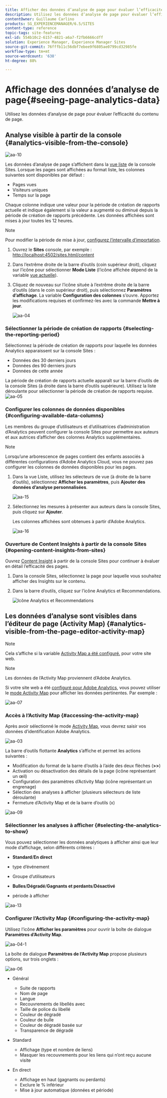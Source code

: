 ```yaml
---
title: Afficher des données d’analyse de page pour évaluer l’efficacité du contenu de la page
description: Utilisez les données d’analyse de page pour évaluer l’efficacité de leur contenu de page.
contentOwner: Guillaume Carlino
products: SG_EXPERIENCEMANAGER/6.5/SITES
content-type: reference
topic-tags: site-features
exl-id: 554b10c2-6157-4821-a6a7-f2fb6666cdff
solution: Experience Manager, Experience Manager Sites
source-git-commit: 76fffb11c56dbf7ebee9f6805ae0799cd32985fe
workflow-type: tm+mt
source-wordcount: '638'
ht-degree: 88%

---
```


# Affichage des données d’analyse de page{#seeing-page-analytics-data}

Utilisez les données d’analyse de page pour évaluer l’efficacité du contenu de page.

## Analyse visible à partir de la console {#analytics-visible-from-the-console}

![aa-10](assets/aa-10.png)

Les données d’analyse de page s’affichent dans la [vue liste](/help/sites-authoring/basic-handling.md#list-view) de la console Sites. Lorsque les pages sont affichées au format liste, les colonnes suivantes sont disponibles par défaut :

* Pages vues
* Visiteurs uniques
* Temps sur la page

Chaque colonne indique une valeur pour la période de création de rapports actuelle et indique également si la valeur a augmenté ou diminué depuis la période de création de rapports précédente. Les données affichées sont mises à jour toutes les 12 heures.

>[!NOTE]
>
>Pour modifier la période de mise à jour, [configurez l’intervalle d’importation](/help/sites-administering/adobeanalytics-connect.md#configuring-the-import-interval).

1. Ouvrez le **Sites** console, par exemple : [http://localhost:4502/sites.html/content](http://localhost:4502/sites.html/content)
1. Dans l’extrême droite de la barre d’outils (coin supérieur droit), cliquez sur l’icône pour sélectionner **Mode Liste** (l’icône affichée dépend de la variable [vue actuelle](/help/sites-authoring/basic-handling.md#viewing-and-selecting-resources)).

1. Cliquez de nouveau sur l’icône située à l’extrême droite de la barre d’outils (dans le coin supérieur droit), puis sélectionnez **Paramètres d’affichage**. La variable **Configuration des colonnes** s’ouvre. Apportez les modifications requises et confirmez-les avec la commande **Mettre à jour**.

   ![aa-04](assets/aa-04.png)

### Sélectionner la période de création de rapports {#selecting-the-reporting-period}

Sélectionnez la période de création de rapports pour laquelle les données Analytics apparaissent sur la console Sites :

* Données des 30 derniers jours
* Données des 90 derniers jours
* Données de cette année

La période de création de rapports actuelle apparaît sur la barre d’outils de la console Sites (à droite dans la barre d’outils supérieure). Utilisez la liste déroulante pour sélectionner la période de création de rapports requise.
![aa-05](assets/aa-05.png)

### Configurer les colonnes de données disponibles {#configuring-available-data-columns}

Les membres du groupe d’utilisateurs et d’utilisatrices d’administration d’Analytics peuvent configurer la console Sites pour permettre aux auteurs et aux autrices d’afficher des colonnes Analytics supplémentaires.

>[!NOTE]
>
>Lorsqu’une arborescence de pages contient des enfants associés à différentes configurations d’Adobe Analytics Cloud, vous ne pouvez pas configurer les colonnes de données disponibles pour les pages.

1. Dans la vue Liste, utilisez les sélecteurs de vue (à droite de la barre d’outils), sélectionnez **Afficher les paramètres**, puis **Ajouter des données d’analyse personnalisées**.

   ![aa-15](assets/aa-15.png)

1. Sélectionnez les mesures à présenter aux auteurs dans la console Sites, puis cliquez sur **Ajouter**.

   Les colonnes affichées sont obtenues à partir d’Adobe Analytics.

   ![aa-16](assets/aa-16.png)

### Ouverture de Content Insights à partir de la console Sites {#opening-content-insights-from-sites}

Ouvrez [Content Insight](/help/sites-authoring/content-insights.md) à partir de la console Sites pour continuer à évaluer en détail l’efficacité des pages.

1. Dans la console Sites, sélectionnez la page pour laquelle vous souhaitez afficher des Insights sur le contenu.
1. Dans la barre d’outils, cliquez sur l’icône Analytics et Recommendations.

   ![Icône Analytics et Recommendations](do-not-localize/chlimage_1-16a.png)

## Les données d’analyse sont visibles dans l’éditeur de page (Activity Map) {#analytics-visible-from-the-page-editor-activity-map}

>[!NOTE]
>
>Cela s’affiche si la variable [Activity Map a été configuré.](/help/sites-administering/adobeanalytics-connect.md#configuring-for-the-activity-map) pour votre site web.

>[!NOTE]
>
>Les données de l’Activity Map proviennent d’Adobe Analytics.

Si votre site web a été [configuré pour Adobe Analytics](/help/sites-administering/adobeanalytics-connect.md), vous pouvez utiliser le [mode Activity Map](/help/sites-authoring/author-environment-tools.md#page-modes) pour afficher les données pertinentes. Par exemple :

![aa-07](assets/aa-07.png)

### Accès à l’Activity Map {#accessing-the-activity-map}

Après avoir sélectionné le mode [Activity Map](/help/sites-authoring/author-environment-tools.md#page-modes), vous devrez saisir vos données d’identification Adobe Analytics.

![aa-03](assets/aa-03.png)

La barre d’outils flottante **Analytics** s’affiche et permet les actions suivantes :

* Modification du format de la barre d’outils à l’aide des deux flèches (**>>**)
* Activation ou désactivation des détails de la page (icône représentant un œil)
* Configuration des paramètres d’Activity Map (icône représentant un engrenage)
* Sélection des analyses à afficher (plusieurs sélecteurs de liste déroulante)
* Fermeture d’Activity Map et de la barre d’outils (x)

![aa-09](assets/aa-09.png)

### Sélectionner les analyses à afficher {#selecting-the-analytics-to-show}

Vous pouvez sélectionner les données analytiques à afficher ainsi que leur mode d’affichage, selon différents critères :

* **Standard**/**En direct**

* type d’événement
* Groupe d’utilisateurs
* **Bulles**/**Dégradé**/**Gagnants et perdants**/**Désactivé**

* période à afficher

![aa-13](assets/aa-13.png)

### Configurer l’Activity Map {#configuring-the-activity-map}

Utilisez l’icône **Afficher les paramètres** pour ouvrir la boîte de dialogue **Paramètres d’Activity Map**.

![aa-04-1](assets/aa-04-1.png)

La boîte de dialogue **Paramètres de l’Activity Map** propose plusieurs options, sur trois onglets :

![aa-06](assets/aa-06.png)

* Général

   * Suite de rapports
   * Nom de page
   * Langue
   * Recouvrements de libellés avec
   * Taille de police du libellé
   * Couleur de dégradé
   * Couleur de bulle
   * Couleur de dégradé basée sur
   * Transparence de dégradé

* Standard

   * Affichage (type et nombre de liens)
   * Masquer les recouvrements pour les liens qui n’ont reçu aucune visite

* En direct

   * Affichage en haut (gagnants ou perdants)
   * Exclure le % inférieur
   * Mise à jour automatique (données et période)
